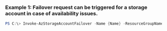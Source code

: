 ### Example 1: Failover request can be triggered for a storage account in case of availability issues.
```powershell
PS C:\> Invoke-AzStorageAccountFailover -Name {Name} -ResourceGroupName MyResourceGroup
```


